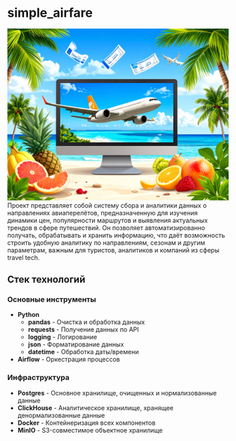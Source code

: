 # simple_airfare
![основное лого](pictures/logo.jpg)
Проект представляет собой систему сбора и аналитики данных о направлениях авиаперелётов, предназначенную для изучения динамики цен, популярности маршрутов и выявления актуальных трендов в сфере путешествий. Он позволяет автоматизированно получать, обрабатывать и хранить информацию, что даёт возможность строить удобную аналитику по направлениям, сезонам и другим параметрам, важным для туристов, аналитиков и компаний из сферы travel tech.
## Стек технологий
### Основные инструменты
- **Python**
  - **pandas** - Очистка и обработка данных
  - **requests** - Получение данных по API
  - **logging** - Логирование
  - **json** - Форматирование данных
  - **datetime** - Обработка даты/времени
- **Airflow** - Оркестрация процессов


### Инфраструктура
- **Postgres** - Основное хранилище, очищенных и нормализованные данные
- **ClickHouse** - Аналитическое хранилище, хранящее денормализованные данные
- **Docker** - Контейнеризация всех компонентов
- **MinIO** - S3-совместимое объектное хранилище